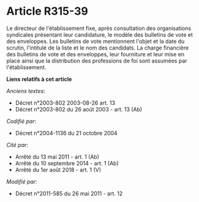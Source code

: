 # Article R315-39

Le directeur de l'établissement fixe, après consultation des organisations syndicales présentant leur candidature, le modèle
des bulletins de vote et des enveloppes. Les bulletins de vote mentionnent l'objet et la date du scrutin, l'intitulé de la
liste et le nom des candidats. La charge financière des bulletins de vote et des enveloppes, leur fourniture et leur mise en
place ainsi que la distribution des professions de foi sont assumées par l'établissement.

**Liens relatifs à cet article**

_Anciens textes_:

  - Décret n°2003-802 2003-08-26 art. 13
  - Décret n°2003-802 du 26 août 2003 - art. 13 (Ab)

_Codifié par_:

  - Décret n°2004-1136 du 21 octobre 2004

_Cité par_:

  - Arrêté du 13 mai 2011 - art. 1 (Ab)
  - Arrêté du 10 septembre 2014 - art. 1 (Ab)
  - Arrêté du 1er août 2018 - art. 1 (V)

_Modifié par_:

  - Décret n°2011-585 du 26 mai 2011 - art. 12
